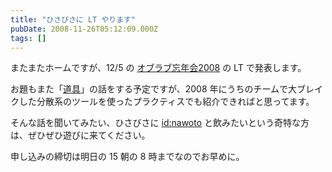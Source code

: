 ```yaml
---
title: "ひさびさに LT やります"
pubDate: 2008-11-26T05:12:09.000Z
tags: []
---
```


またまたホームですが、12/5 の [オブラブ忘年会2008](http://www.objectclub.jp/event/2008winter/) の LT で発表します。

お題もまた「[道具](http://d.hatena.ne.jp/nawoto/20071225/1198547820)」の話をする予定ですが、2008 年にうちのチームで大ブレイクした分散系のツールを使ったプラクティスでも紹介できればと思ってます。

そんな話を聞いてみたい、ひさびさに [id:nawoto](http://blog.hatena.ne.jp/nawoto/) と飲みたいという奇特な方は、ぜひぜひ遊びに来てください。

申し込みの締切は明日の 15 朝の 8  時までなのでお早めに。